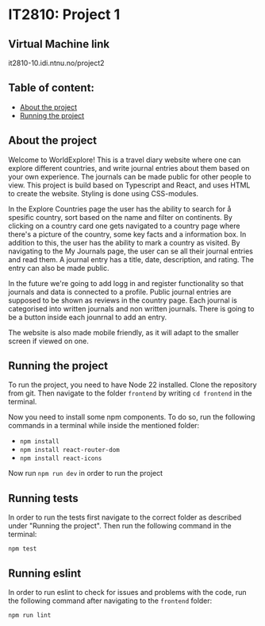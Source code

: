 # IT2810: Project 1

## Virtual Machine link

it2810-10.idi.ntnu.no/project2

## Table of content:

-   [About the project](#about-the-project)
-   [Running the project](#running-the-project)

## About the project

Welcome to WorldExplore! This is a travel diary website where one can explore different countries, and write journal entries about them based on your own experience. The journals can be made public for other people to view. This project is build based on Typescript and React, and uses HTML to create the website. Styling is done using CSS-modules.

In the Explore Countries page the user has the ability to search for å spesific country, sort based on the name and filter on continents. By clicking on a country card one gets navigated to a country page where there's a picture of the country, some key facts and a information box. In addition to this, the user has the ability to mark a country as visited. By navigating to the My Journals page, the user can se all their journal entries and read them. A journal entry has a title, date, description, and rating. The entry can also be made public.

In the future we're going to add logg in and register functionality so that journals and data is connected to a profile. Public journal entries are supposed to be shown as reviews in the country page. Each journal is categorised into written journals and non written journals. There is going to be a button inside each jounrnal to add an entry.

The website is also made mobile friendly, as it will adapt to the smaller screen if viewed on one.

## Running the project

To run the project, you need to have Node 22 installed. Clone the repository from git. Then navigate to the folder `frontend` by writing `cd frontend` in the terminal.

Now you need to install some npm components.
To do so, run the following commands in a terminal while inside the mentioned folder:

-   `npm install`
-   `npm install react-router-dom`
-   `npm install react-icons`

Now run `npm run dev` in order to run the project

## Running tests

In order to run the tests first navigate to the correct folder as described under "Running the project". Then run the following command in the terminal:

`npm test`

## Running eslint

In order to run eslint to check for issues and problems with the code, run the following command after navigating to the `frontend` folder:

`npm run lint`